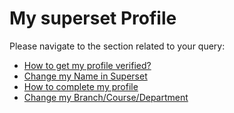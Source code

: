 # My superset Profile

Please navigate to the section related to your query:

* [How to get my profile verified?](how-to-get-my-profile-verified.md)
* [Change my Name in Superset](change-my-name-in-superset.md)
* [How to complete my profile](how-to-complete-my-profile.md)
* [Change my Branch/Course/Department](change-my-branch-course-department.md)

